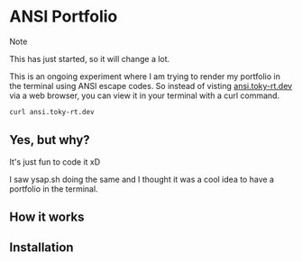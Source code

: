 # ANSI Portfolio
>[!NOTE]
> This has just started, so it will change a lot.
> 
This is an ongoing experiment where I am trying to render my portfolio in the terminal using ANSI escape codes.
So instead of visting [ansi.toky-rt.dev](https://ansi.toky-rt.dev) via a web browser, you can view it in your terminal with a curl command.

```bash
curl ansi.toky-rt.dev 
```
## Yes, but why?
It's just fun to code it xD

I saw ysap.sh doing the same and I thought it was a cool idea to have a portfolio in the terminal.
## How it works

## Installation
